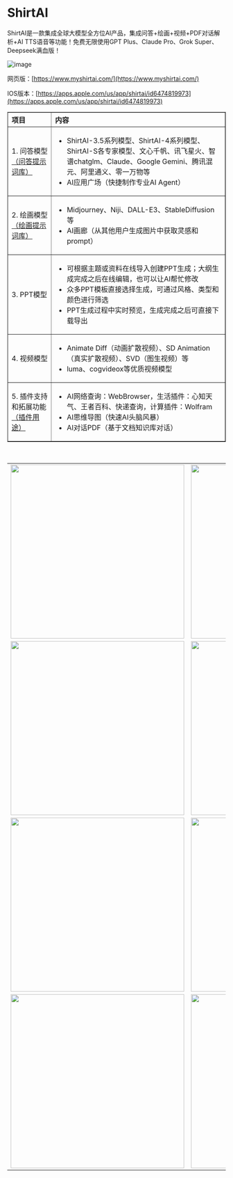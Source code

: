 # ShirtAI

ShirtAI是一款集成全球大模型全方位AI产品，集成问答+绘画+视频+PDF对话解析+AI TTS语音等功能！免费无限使用GPT Plus、Claude Pro、Grok Super、Deepseek满血版！

![image](https://github.com/user-attachments/assets/65a7a392-7bb2-45d2-b848-818335ccc429)


网页版：[https://www.myshirtai.com/](https://www.myshirtai.com/)

IOS版本：[https://apps.apple.com/us/app/shirtai/id6474819973](https://apps.apple.com/us/app/shirtai/id6474819973)


<table border="1" cellspacing="0" cellpadding="10" style="border-collapse: collapse; width: 100%;">
  <tr>
    <th style="text-align: left; width: 20%;">项目</th>
    <th style="text-align: left;">内容</th>
  </tr>
  <tr>
    <td style="text-align: left;">1. 问答模型 <a href="https://prompt.blueshirtmap.com/" target="_blank">（问答提示词库）</a></td>
    <td style="text-align: left;">
      <ul>
        <li>ShirtAI-3.5系列模型、ShirtAI-4系列模型、ShirtAI-S各专家模型、文心千帆、讯飞星火、智谱chatglm、Claude、Google Gemini、腾讯混元、阿里通义、零一万物等</li>
        <li>AI应用广场（快捷制作专业AI Agent）</li>
      </ul>
    </td>
  </tr>
  <tr>
    <td style="text-align: left;">2. 绘画模型 <a href="https://draw.blueshirtmap.com/" target="_blank">（绘画提示词库）</a></td>
    <td style="text-align: left;">
      <ul>
        <li>Midjourney、Niji、DALL-E3、StableDiffusion等</li>
        <li>AI画廊（从其他用户生成图片中获取灵感和prompt）</li>
      </ul>
    </td>
  </tr>
  <tr>
    <td style="text-align: left;">3. PPT模型</td>
    <td style="text-align: left;">
      <ul>
        <li>可根据主题或资料在线导入创建PPT生成；大纲生成完成之后在线编辑，也可以让AI帮忙修改</li>
        <li>众多PPT模板直接选择生成，可通过风格、类型和颜色进行筛选</li>
        <li>PPT生成过程中实时预览，生成完成之后可直接下载导出</li>
      </ul>
    </td>
  </tr>
  <tr>
    <td style="text-align: left;">4. 视频模型</td>
    <td style="text-align: left;">
      <ul>
        <li>Animate Diff（动画扩散视频）、SD Animation（真实扩散视频）、SVD（图生视频）等</li>
        <li>luma、cogvideox等优质视频模型</li>
      </ul>
    </td>
  </tr>
  <tr>
    <td style="text-align: left;">5. 插件支持和拓展功能 <a href="https://docs.blueshirttools.com/qi-ta/cha-jian-jie-shao" target="_blank">（插件用途）</a></td>
    <td style="text-align: left;">
      <ul>
        <li>AI网络查询：WebBrowser，生活插件：心知天气、王者百科、快递查询，计算插件：Wolfram</li>
        <li>AI思维导图（快速AI头脑风暴）</li>
        <li>AI对话PDF（基于文档知识库对话）</li>
      </ul>
    </td>
  </tr>
</table>

<p><br></p>

|                                     |                                  |
|-------------------------------------------------|-------------------------------------------------|
| <img src="https://github.com/user-attachments/assets/cf3c4ba9-a4de-4077-8009-c2d691214ec3" width="400"> | <img src="https://github.com/user-attachments/assets/4960b190-4901-4cf5-9b75-c968ed30c4ac" width="400"> |
| <img src="https://github.com/user-attachments/assets/8f157fb9-ddd5-4d54-8a8f-530c0878d39d" width="400"> | <img src="https://github.com/user-attachments/assets/5d1f0111-f6e1-4113-8335-f6e416ee136a" width="400"> |
| <img src="https://github.com/user-attachments/assets/6362538a-e599-4b5a-b80b-e4905d1766f4" width="400"> | <img src="https://github.com/user-attachments/assets/f2d453b4-3457-47d5-84cb-a1ee5d96663c" width="400"> |
| <img src="https://github.com/user-attachments/assets/ede1b1bf-1e00-4a31-afbf-fe378a69c57c" width="400"> | <img src="https://github.com/user-attachments/assets/b637f543-bf34-44c2-809a-ac12b87c6acf" width="400"> |




